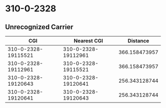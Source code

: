 # 310-0-2328
## Unrecognized Carrier


| CGI | Nearest CGI | Distance |
|-----|-------------|----------|
| 310-0-2328-19115521 | 310-0-2328-19112961 | 366.158473957 |
| 310-0-2328-19112961 | 310-0-2328-19115521 | 366.158473957 |
| 310-0-2328-19120643 | 310-0-2328-19120641 | 256.343128744 |
| 310-0-2328-19120641 | 310-0-2328-19120643 | 256.343128744 |
